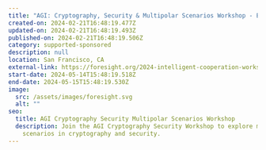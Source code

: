 ```yaml
---
title: "AGI: Cryptography, Security & Multipolar Scenarios Workshop - Elsa is awesome"
created-on: 2024-02-21T16:48:19.477Z
updated-on: 2024-02-21T16:48:19.493Z
published-on: 2024-02-21T16:48:19.506Z
category: supported-sponsored
description: null
location: San Francisco, CA
external-link: https://foresight.org/2024-intelligent-cooperation-workshop/
start-date: 2024-05-14T15:48:19.518Z
end-date: 2024-05-15T15:48:19.530Z
image:
  src: /assets/images/foresight.svg
  alt: ""
seo:
  title: AGI Cryptography Security Multipolar Scenarios Workshop
  description: Join the AGI Cryptography Security Workshop to explore multipolar
    scenarios in cryptography and security.
---
```

